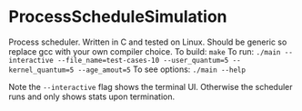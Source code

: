 # ProcessScheduleSimulation

Process scheduler.
Written in C and tested on Linux.
Should be generic so replace gcc with your own compiler choice.
To build: `make`
To run: `./main --interactive --file_name=test-cases-10 --user_quantum=5 --kernel_quantum=5 --age_amout=5`
To see options: `./main --help`

Note the `--interactive` flag shows the terminal UI. Otherwise the scheduler runs and only shows stats upon termination.
